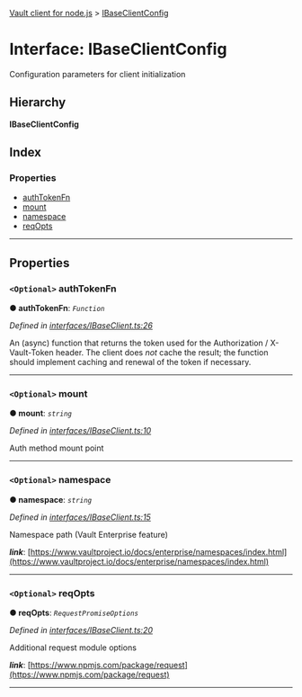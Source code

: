 [Vault client for node.js](../README.md) > [IBaseClientConfig](../interfaces/ibaseclientconfig.md)

# Interface: IBaseClientConfig

Configuration parameters for client initialization

## Hierarchy

**IBaseClientConfig**

## Index

### Properties

* [authTokenFn](ibaseclientconfig.md#authtokenfn)
* [mount](ibaseclientconfig.md#mount)
* [namespace](ibaseclientconfig.md#namespace)
* [reqOpts](ibaseclientconfig.md#reqopts)

---

## Properties

<a id="authtokenfn"></a>

### `<Optional>` authTokenFn

**● authTokenFn**: *`Function`*

*Defined in [interfaces/IBaseClient.ts:26](https://github.com/theogravity/vault-tacular/blob/560d138/src/interfaces/IBaseClient.ts#L26)*

An (async) function that returns the token used for the Authorization / X-Vault-Token header. The client does _not_ cache the result; the function should implement caching and renewal of the token if necessary.

___
<a id="mount"></a>

### `<Optional>` mount

**● mount**: *`string`*

*Defined in [interfaces/IBaseClient.ts:10](https://github.com/theogravity/vault-tacular/blob/560d138/src/interfaces/IBaseClient.ts#L10)*

Auth method mount point

___
<a id="namespace"></a>

### `<Optional>` namespace

**● namespace**: *`string`*

*Defined in [interfaces/IBaseClient.ts:15](https://github.com/theogravity/vault-tacular/blob/560d138/src/interfaces/IBaseClient.ts#L15)*

Namespace path (Vault Enterprise feature)

*__link__*: [https://www.vaultproject.io/docs/enterprise/namespaces/index.html](https://www.vaultproject.io/docs/enterprise/namespaces/index.html)

___
<a id="reqopts"></a>

### `<Optional>` reqOpts

**● reqOpts**: *`RequestPromiseOptions`*

*Defined in [interfaces/IBaseClient.ts:20](https://github.com/theogravity/vault-tacular/blob/560d138/src/interfaces/IBaseClient.ts#L20)*

Additional request module options

*__link__*: [https://www.npmjs.com/package/request](https://www.npmjs.com/package/request)

___

